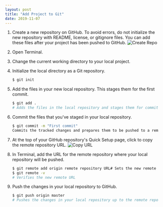 ```yaml
---
layout: post
title: "Add Project to Git"
date: 2019-11-07
---
```


1. Create a new repository on GitHub. To avoid errors, do not initialize the new repository with README, license, or gitignore files. You can add these files after your project has been pushed to GitHub.
![Create Repo](https://help.github.com/assets/images/help/repository/repo-create.png)
2. Open Terminal.
3. Change the current working directory to your local project.
4. Initialize the local directory as a Git repository.
    ```sh
    $ git init
    ```

5. Add the files in your new local repository. This stages them for the first commit.
    ```sh
    $ git add .
    # Adds the files in the local repository and stages them for commit. To unstage a file, use 'git reset HEAD YOUR-FILE'.
    ```

6. Commit the files that you've staged in your local repository.
    ```sh
    $ git commit -m "First commit"
    Commits the tracked changes and prepares them to be pushed to a remote repository. To remove this commit and modify the file, use 'git reset --soft HEAD~1' and commit and add the file again.
    ```

7. At the top of your GitHub repository's Quick Setup page, click  to copy the remote repository URL.
![Copy URL](https://help.github.com/assets/images/help/repository/copy-remote-repository-url-quick-setup.png)
8. In Terminal, add the URL for the remote repository where your local repository will be pushed.
    ```sh
    $ git remote add origin remote repository URL# Sets the new remote
    $ git remote -v
    # Verifies the new remote URL
    ```
9. Push the changes in your local repository to GitHub.
    ```sh
    $ git push origin master
    # Pushes the changes in your local repository up to the remote repository you specified as the origin
    ```
